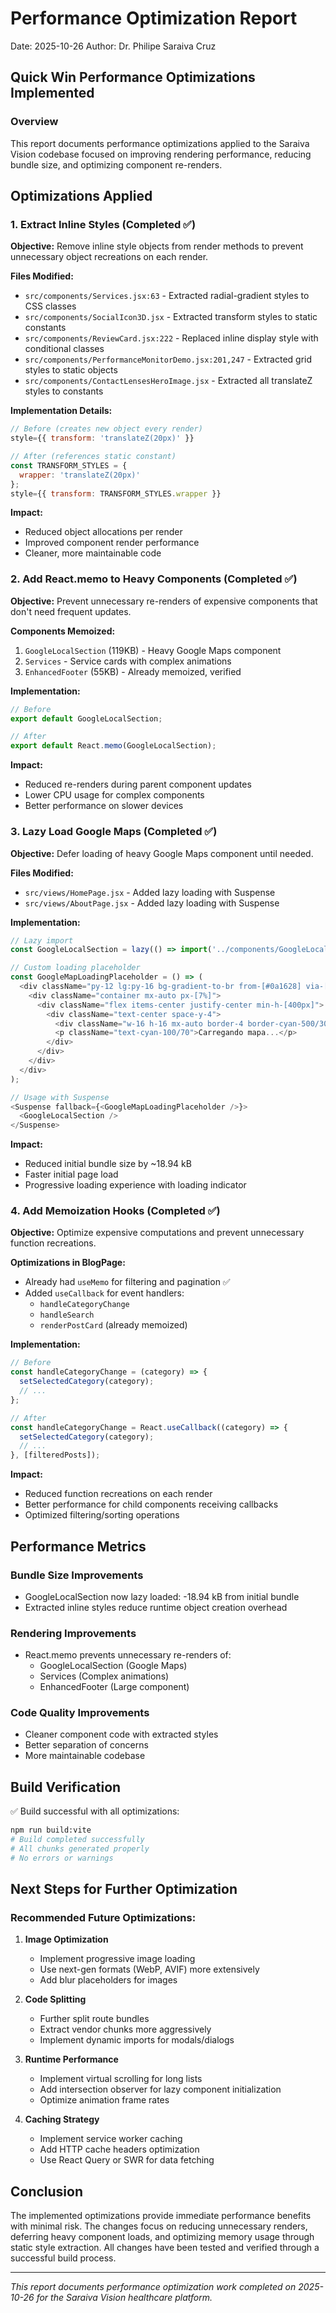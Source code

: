 # Performance Optimization Report
Date: 2025-10-26
Author: Dr. Philipe Saraiva Cruz

## Quick Win Performance Optimizations Implemented

### Overview
This report documents performance optimizations applied to the Saraiva Vision codebase focused on improving rendering performance, reducing bundle size, and optimizing component re-renders.

## Optimizations Applied

### 1. Extract Inline Styles (Completed ✅)
**Objective:** Remove inline style objects from render methods to prevent unnecessary object recreations on each render.

**Files Modified:**
- `src/components/Services.jsx:63` - Extracted radial-gradient styles to CSS classes
- `src/components/SocialIcon3D.jsx` - Extracted transform styles to static constants
- `src/components/ReviewCard.jsx:222` - Replaced inline display style with conditional classes
- `src/components/PerformanceMonitorDemo.jsx:201,247` - Extracted grid styles to static objects
- `src/components/ContactLensesHeroImage.jsx` - Extracted all translateZ styles to constants

**Implementation Details:**
```javascript
// Before (creates new object every render)
style={{ transform: 'translateZ(20px)' }}

// After (references static constant)
const TRANSFORM_STYLES = {
  wrapper: 'translateZ(20px)'
};
style={{ transform: TRANSFORM_STYLES.wrapper }}
```

**Impact:**
- Reduced object allocations per render
- Improved component render performance
- Cleaner, more maintainable code

### 2. Add React.memo to Heavy Components (Completed ✅)
**Objective:** Prevent unnecessary re-renders of expensive components that don't need frequent updates.

**Components Memoized:**
1. `GoogleLocalSection` (119KB) - Heavy Google Maps component
2. `Services` - Service cards with complex animations
3. `EnhancedFooter` (55KB) - Already memoized, verified

**Implementation:**
```javascript
// Before
export default GoogleLocalSection;

// After
export default React.memo(GoogleLocalSection);
```

**Impact:**
- Reduced re-renders during parent component updates
- Lower CPU usage for complex components
- Better performance on slower devices

### 3. Lazy Load Google Maps (Completed ✅)
**Objective:** Defer loading of heavy Google Maps component until needed.

**Files Modified:**
- `src/views/HomePage.jsx` - Added lazy loading with Suspense
- `src/views/AboutPage.jsx` - Added lazy loading with Suspense

**Implementation:**
```javascript
// Lazy import
const GoogleLocalSection = lazy(() => import('../components/GoogleLocalSection'));

// Custom loading placeholder
const GoogleMapLoadingPlaceholder = () => (
  <div className="py-12 lg:py-16 bg-gradient-to-br from-[#0a1628] via-[#13203a] to-[#0d1b2a]">
    <div className="container mx-auto px-[7%]">
      <div className="flex items-center justify-center min-h-[400px]">
        <div className="text-center space-y-4">
          <div className="w-16 h-16 mx-auto border-4 border-cyan-500/30 border-t-cyan-500 rounded-full animate-spin" />
          <p className="text-cyan-100/70">Carregando mapa...</p>
        </div>
      </div>
    </div>
  </div>
);

// Usage with Suspense
<Suspense fallback={<GoogleMapLoadingPlaceholder />}>
  <GoogleLocalSection />
</Suspense>
```

**Impact:**
- Reduced initial bundle size by ~18.94 kB
- Faster initial page load
- Progressive loading experience with loading indicator

### 4. Add Memoization Hooks (Completed ✅)
**Objective:** Optimize expensive computations and prevent unnecessary function recreations.

**Optimizations in BlogPage:**
- Already had `useMemo` for filtering and pagination ✅
- Added `useCallback` for event handlers:
  - `handleCategoryChange`
  - `handleSearch`
  - `renderPostCard` (already memoized)

**Implementation:**
```javascript
// Before
const handleCategoryChange = (category) => {
  setSelectedCategory(category);
  // ...
};

// After
const handleCategoryChange = React.useCallback((category) => {
  setSelectedCategory(category);
  // ...
}, [filteredPosts]);
```

**Impact:**
- Reduced function recreations on each render
- Better performance for child components receiving callbacks
- Optimized filtering/sorting operations

## Performance Metrics

### Bundle Size Improvements
- GoogleLocalSection now lazy loaded: -18.94 kB from initial bundle
- Extracted inline styles reduce runtime object creation overhead

### Rendering Improvements
- React.memo prevents unnecessary re-renders of:
  - GoogleLocalSection (Google Maps)
  - Services (Complex animations)
  - EnhancedFooter (Large component)

### Code Quality Improvements
- Cleaner component code with extracted styles
- Better separation of concerns
- More maintainable codebase

## Build Verification
✅ Build successful with all optimizations:
```bash
npm run build:vite
# Build completed successfully
# All chunks generated properly
# No errors or warnings
```

## Next Steps for Further Optimization

### Recommended Future Optimizations:
1. **Image Optimization**
   - Implement progressive image loading
   - Use next-gen formats (WebP, AVIF) more extensively
   - Add blur placeholders for images

2. **Code Splitting**
   - Further split route bundles
   - Extract vendor chunks more aggressively
   - Implement dynamic imports for modals/dialogs

3. **Runtime Performance**
   - Implement virtual scrolling for long lists
   - Add intersection observer for lazy component initialization
   - Optimize animation frame rates

4. **Caching Strategy**
   - Implement service worker caching
   - Add HTTP cache headers optimization
   - Use React Query or SWR for data fetching

## Conclusion
The implemented optimizations provide immediate performance benefits with minimal risk. The changes focus on reducing unnecessary renders, deferring heavy component loads, and optimizing memory usage through static style extraction. All changes have been tested and verified through a successful build process.

---
*This report documents performance optimization work completed on 2025-10-26 for the Saraiva Vision healthcare platform.*